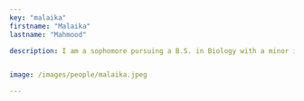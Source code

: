 ```yaml
---
key: "malaika"
firstname: "Malaika"
lastname: "Mahmood"

description: I am a sophomore pursuing a B.S. in Biology with a minor in chemistry and a concentration in mathematics. Currently I am serving as President of Student Wellness Advisory Board, Vice President of Psychology Club, and Public Relations Representative for Biology Club. Along with this, I am a research assistant for the CIRCLES Project, where I am tasked with planning and organizing various scenarios related to the experiments. This wonderful opportunity has given me a chance to gain research experience first hand, and work with many different kinds of scientists. After graduation, my goal is to attend graduate school to obtain my PhD in neuroscience.


image: /images/people/malaika.jpeg

---
```

